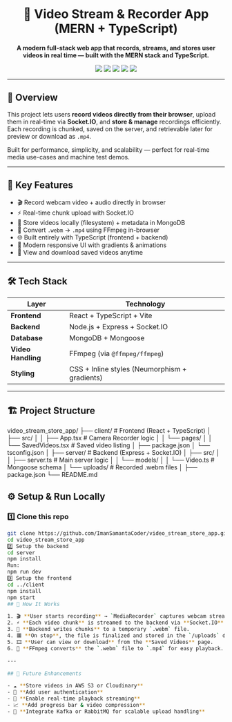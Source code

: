 <h1 align="center">🎥 Video Stream & Recorder App (MERN + TypeScript)</h1>

<p align="center">
  <b>A modern full-stack web app that records, streams, and stores user videos in real time — built with the MERN stack and TypeScript.</b>
</p>

<p align="center">
  <img src="https://img.shields.io/badge/Frontend-React-blue?style=for-the-badge&logo=react" />
  <img src="https://img.shields.io/badge/Backend-Node.js-green?style=for-the-badge&logo=node.js" />
  <img src="https://img.shields.io/badge/Database-MongoDB-brightgreen?style=for-the-badge&logo=mongodb" />
  <img src="https://img.shields.io/badge/Language-TypeScript-007ACC?style=for-the-badge&logo=typescript" />
  <img src="https://img.shields.io/badge/Video%20Processing-FFmpeg-orange?style=for-the-badge&logo=ffmpeg" />
</p>

---

## 🚀 Overview

This project lets users **record videos directly from their browser**, upload them in real-time via **Socket.IO**, and **store & manage** recordings efficiently.  
Each recording is chunked, saved on the server, and retrievable later for preview or download as `.mp4`.

Built for performance, simplicity, and scalability — perfect for real-time media use-cases and machine test demos.

---

## 🧩 Key Features

- 🎬 Record webcam video + audio directly in browser  
- ⚡ Real-time chunk upload with Socket.IO  
- 💾 Store videos locally (filesystem) + metadata in MongoDB  
- 🔄 Convert `.webm` → `.mp4` using FFmpeg in-browser  
- 🌐 Built entirely with TypeScript (frontend + backend)  
- 🎨 Modern responsive UI with gradients & animations  
- 📁 View and download saved videos anytime  

---

## 🛠️ Tech Stack

| Layer | Technology |
|-------|-------------|
| **Frontend** | React + TypeScript + Vite |
| **Backend** | Node.js + Express + Socket.IO |
| **Database** | MongoDB + Mongoose |
| **Video Handling** | FFmpeg (via `@ffmpeg/ffmpeg`) |
| **Styling** | CSS + Inline styles (Neumorphism + gradients) |

---

## 🏗️ Project Structure

video_stream_store_app/
├── client/ # Frontend (React + TypeScript)
│ ├── src/
│ │ ├── App.tsx # Camera Recorder logic
│ │ └── pages/
│ │ └── SavedVideos.tsx # Saved video listing
│ ├── package.json
│ └── tsconfig.json
│
├── server/ # Backend (Express + Socket.IO)
│ ├── src/
│ │ ├── server.ts # Main server logic
│ │ └── models/
│ │ └── Video.ts # Mongoose schema
│ └── uploads/ # Recorded .webm files
│
├── package.json
└── README.md

## ⚙️ Setup & Run Locally

### 1️⃣ Clone this repo
```bash
git clone https://github.com/ImanSamantaCoder/video_stream_store_app.git
cd video_stream_store_app
2️⃣ Setup the backend
cd server
npm install
Run:
npm run dev
3️⃣ Setup the frontend
cd ../client
npm install
npm start
## 🧠 How It Works

1. 🎬 **User starts recording** → `MediaRecorder` captures webcam stream.  
2. ⚡ **Each video chunk** is streamed to the backend via **Socket.IO**.  
3. 💾 **Backend writes chunks** to a temporary `.webm` file.  
4. 🟥 **On stop**, the file is finalized and stored in the `/uploads` directory.  
5. 🎞️ **User can view or download** from the **Saved Videos** page.  
6. 🔄 **FFmpeg converts** the `.webm` file to `.mp4` for easy playback.  

---

## 🧩 Future Enhancements

- ☁️ **Store videos in AWS S3 or Cloudinary**  
- 🔐 **Add user authentication**  
- 🔄 **Enable real-time playback streaming**  
- 📈 **Add progress bar & video compression**  
- 🧩 **Integrate Kafka or RabbitMQ for scalable upload handling**  
 



